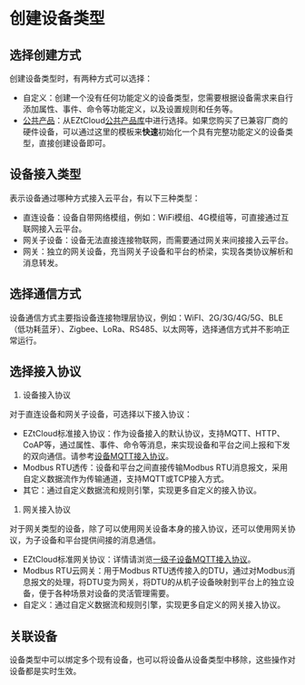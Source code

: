 # 创建设备类型

## 选择创建方式

创建设备类型时，有两种方式可以选择：

- 自定义：创建一个没有任何功能定义的设备类型，您需要根据设备需求来自行添加属性、事件、命令等功能定义，以及设置规则和任务等。
- [公共产品](EZtCloud核心概念.md#公共产品)：从EZtCloud[公共产品库](EZtCloud核心概念.md#公共产品库)中进行选择。如果您购买了已兼容厂商的硬件设备，可以通过这里的模板来**快速**初始化一个具有完整功能定义的设备类型，直接创建设备即可。

## 设备接入类型

表示设备通过哪种方式接入云平台，有以下三种类型：

- 直连设备：设备自带网络模组，例如：WiFi模组、4G模组等，可直接通过互联网接入云平台。
- 网关子设备：设备无法直接连接物联网，而需要通过网关来间接接入云平台。
- 网关：独立的网关设备，充当网关子设备和平台的桥梁，实现各类协议解析和消息转发。

## 选择通信方式

设备通信方式主要指设备连接物理层协议，例如：WiFI、2G/3G/4G/5G、BLE（低功耗蓝牙）、Zigbee、LoRa、RS485、以太网等，选择通信方式并不影响正常运行。

## 选择接入协议

1. 设备接入协议

对于直连设备和网关子设备，可选择以下接入协议：

- EZtCloud标准接入协议：作为设备接入的默认协议，支持MQTT、HTTP、CoAP等，通过属性、事件、命令等消息，来实现设备和平台之间上报和下发的双向通信。请参考[设备MQTT接入协议](设备MQTT接入协议.md)。
- Modbus RTU透传：设备和平台之间直接传输Modbus RTU消息报文，采用自定义数据流作为传输通道，支持MQTT或TCP接入方式。
- 其它：通过自定义数据流和规则引擎，实现更多自定义的接入协议。

1. 网关接入协议

对于网关类型的设备，除了可以使用网关设备本身的接入协议，还可以使用网关协议，为子设备和平台提供间接的消息通信。

- EZtCloud标准网关协议：详情请浏览[一级子设备MQTT接入协议](一级子设备MQTT接入协议.md)。
- Modbus RTU云网关：用于Modbus RTU透传接入的DTU，通过对Modbus消息报文的处理，将DTU变为网关，将DTU的从机子设备映射到平台上的独立设备，便于各种场景对设备的灵活管理需要。
- 自定义：通过自定义数据流和规则引擎，实现更多自定义的网关接入协议。

## 关联设备

设备类型中可以绑定多个现有设备，也可以将设备从设备类型中移除，这些操作对设备都是实时生效。